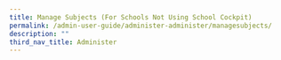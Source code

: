 ```yaml
---
title: Manage Subjects (For Schools Not Using School Cockpit)
permalink: /admin-user-guide/administer-administer/managesubjects/
description: ""
third_nav_title: Administer
---
```

